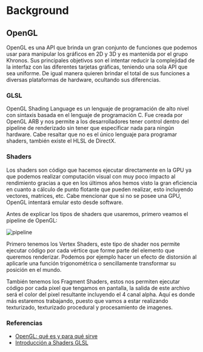 # Background

## OpenGL

OpenGL es una API que brinda un gran conjunto de funciones que podemos usar para manipular los gráficos en 2D y 3D y es mantenida por el grupo Khronos. Sus principales objetivos son el intentar reducir la complejidad de la interfaz con las diferentes tarjetas gráficas, teniendo una sola API que sea uniforme. De igual manera quieren brindar el total de sus funciones a diversas plataformas de hardware, ocultando sus diferencias.

### GLSL

OpenGL Shading Language es un lenguaje de programación de alto nivel con sintaxis basada en el lenguaje de programación C. Fue creada por OpenGL ARB y nos permite a los desarrolladores tener control dentro del pipeline de renderizado sin tener que especificar nada para ningún hardware. Cabe resaltar que no es el único lenguaje para programar shaders, también existe el HLSL de DirectX.

### Shaders

Los shaders son código que hacemos ejecutar directamente en la GPU ya que podemos realizar computación visual con muy poco impacto al rendimiento gracias a que en los últimos años hemos visto la gran eficiencia en cuanto a cálculo de punto flotante que pueden realizar, esto incluyendo vectores, matrices, etc. Cabe mencionar que si no se posee una GPU, OpenGL intentará emular esto desde software.

Antes de explicar los tipos de shaders que usaremos, primero veamos el pipeline de OpenGL:

![pipeline](https://i.imgur.com/ftoIc8i.png)

Primero tenemos los Vertex Shaders, este tipo de shader nos permite ejecutar código por cada vértice que forme parte del elemento que queremos renderizar. Podemos por ejemplo hacer un efecto de distorsión al aplicarle una función trigonométrica o sencillamente transformar su posición en el mundo.

También tenemos los Fragment Shaders, estos nos permiten ejecutar código por cada pixel que tengamos en pantalla, la salida de este archivo será el color del pixel resultante incluyendo el 4 canal alpha. Aquí es donde más estaremos trabajando, puesto que vamos a estar realizando texturizado, texturizado procedural y procesamiento de imagenes.

### Referencias

- [OpenGL: qué es y para qué sirve](https://www.profesionalreview.com/2019/11/15/opengl)
- [Introducción a Shaders GLSL](https://gzalo.com/articles/shaders/)

